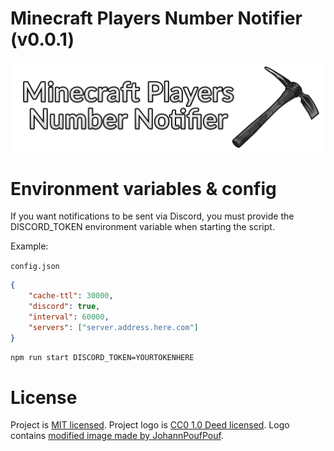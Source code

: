 # Minecraft Players Number Notifier (v0.0.1)

![Minecraft Players Number Notifier logo](logo.png?raw=true)

# Environment variables & config

If you want notifications to be sent via Discord, you must provide the DISCORD_TOKEN environment variable when starting the script.

Example:

`config.json`
```json
{
    "cache-ttl": 30000,
    "discord": true,
    "interval": 60000,
    "servers": ["server.address.here.com"]
}
```

```bash
npm run start DISCORD_TOKEN=YOURTOKENHERE
```

# License

Project is [MIT licensed](LICENSE).
Project logo is [CC0 1.0 Deed licensed](https://creativecommons.org/publicdomain/zero/1.0/deed.en). Logo contains [modified image made by JohannPoufPouf](https://openverse.org/image/93f54523-5ce1-469a-9cf6-531f0ca8b6ea).